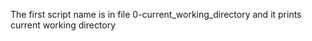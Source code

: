 The first script name is in file 0-current_working_directory and it prints current working directory

